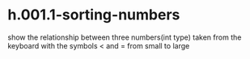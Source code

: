 # h.001.1-sorting-numbers
 show the relationship between three numbers(int type) taken from the keyboard with the symbols < and = from small to large
